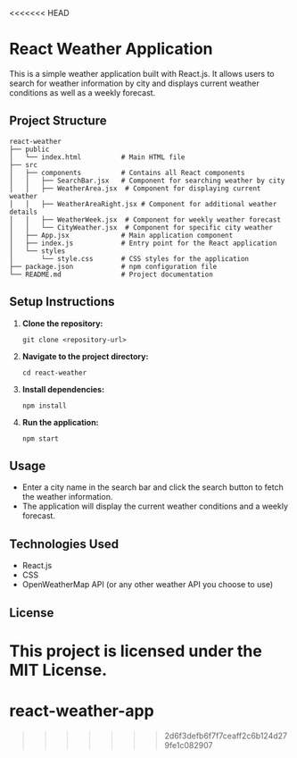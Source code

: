 <<<<<<< HEAD
# React Weather Application

This is a simple weather application built with React.js. It allows users to search for weather information by city and displays current weather conditions as well as a weekly forecast.

## Project Structure

```
react-weather
├── public
│   └── index.html          # Main HTML file
├── src
│   ├── components          # Contains all React components
│   │   ├── SearchBar.jsx   # Component for searching weather by city
│   │   ├── WeatherArea.jsx  # Component for displaying current weather
│   │   ├── WeatherAreaRight.jsx # Component for additional weather details
│   │   ├── WeatherWeek.jsx  # Component for weekly weather forecast
│   │   └── CityWeather.jsx  # Component for specific city weather
│   ├── App.jsx             # Main application component
│   ├── index.js            # Entry point for the React application
│   └── styles
│       └── style.css       # CSS styles for the application
├── package.json            # npm configuration file
└── README.md               # Project documentation
```

## Setup Instructions

1. **Clone the repository:**
   ```
   git clone <repository-url>
   ```

2. **Navigate to the project directory:**
   ```
   cd react-weather
   ```

3. **Install dependencies:**
   ```
   npm install
   ```

4. **Run the application:**
   ```
   npm start
   ```

## Usage

- Enter a city name in the search bar and click the search button to fetch the weather information.
- The application will display the current weather conditions and a weekly forecast.

## Technologies Used

- React.js
- CSS
- OpenWeatherMap API (or any other weather API you choose to use)

## License

This project is licensed under the MIT License.
=======
# react-weather-app
>>>>>>> 2d6f3defb6f7f7ceaff2c6b124d279fe1c082907
